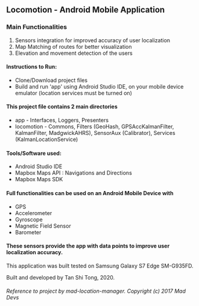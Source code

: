 ## Locomotion - Android Mobile Application 
### Main Functionalities
1. Sensors integration for improved accuracy of user localization 
2. Map Matching of routes for better visualization
3. Elevation and movement detection of the users 

#### Instructions to Run: 
- Clone/Download project files 
- Build and run 'app' using Android Studio IDE, on your mobile device emulator (location services must be turned on)

#### This project file contains 2 main directories
- app - Interfaces, Loggers, Presenters
- locomotion - Commons, Filters (GeoHash, GPSAccKalmanFilter, KalmanFilter, MadgwickAHRS), SensorAux (Calibrator), Services (KalmanLocationService)

#### Tools/Software used:
- Android Studio IDE
- Mapbox Maps API : Navigations and Directions
- Mapbox Maps SDK
  
#### Full functionalities can be used on an Android Mobile Device with 
- GPS
- Accelerometer
- Gyroscope
- Magnetic Field Sensor
- Barometer

#### These sensors provide the app with data points to improve user localization accuracy.
  
This application was built tested on Samsung Galaxy S7 Edge SM-G935FD. 

Built and developed by Tan Shi Tong, 2020.
###### Reference to project by mad-location-manager. Copyright (c) 2017 Mad Devs
